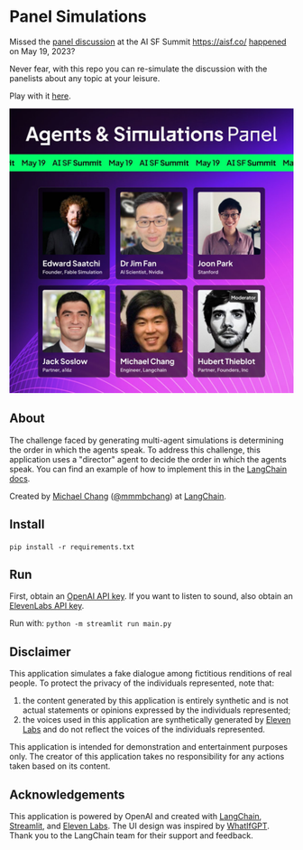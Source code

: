 # Panel Simulations
Missed the [panel discussion](https://twitter.com/fdotinc/status/1659289306522095616) at the AI SF Summit https://aisf.co/ [happened](https://twitter.com/fdotinc/status/1660765461813006336) on May 19, 2023?

Never fear, with this repo you can re-simulate the discussion with the panelists about any topic at your leisure.

Play with it [here](https://mbchang-panel-simulation-main-k6i8aa.streamlit.app/).

![alt text](images/panel.jpeg)

## About

The challenge faced by generating multi-agent simulations is determining the order in which the agents speak.
To address this challenge, this application uses a "director" agent to decide the order in which the agents speak.
You can find an example of how to implement this in the [LangChain docs](https://python.langchain.com/en/latest/use_cases/agent_simulations/multiagent_authoritarian.html).

Created by [Michael Chang](https://mbchang.github.io/) ([@mmmbchang](https://twitter.com/mmmbchang)) at [LangChain](https://python.langchain.com/en/latest/).

## Install
`pip install -r requirements.txt`

## Run
First, obtain an [OpenAI API key](https://platform.openai.com/account/api-keys). If you want to listen to sound, also obtain an [ElevenLabs API key](https://beta.elevenlabs.io/).

Run with: `python -m streamlit run main.py`

## Disclaimer

This application simulates a fake dialogue among fictitious renditions of real people.
To protect the privacy of the individuals represented, note that:

1. the content generated by this application is entirely synthetic and is not actual statements or opinions expressed by the individuals represented;
2. the voices used in this application are synthetically generated by [Eleven Labs](https://eleven-labs.com/en/) and do not reflect the voices of the individuals represented.

This application is intended for demonstration and entertainment purposes only.
The creator of this application takes no responsibility for any actions taken based on its content.

## Acknowledgements

This application is powered by OpenAI and created with
[LangChain](https://python.langchain.com/en/latest/),
[Streamlit](https://streamlit.io/),
and
[Eleven Labs](https://beta.elevenlabs.io/).
The UI design was inspired by [WhatIfGPT](https://github.com/realminchoi/whatifgpt).
Thank you to the LangChain team for their support and feedback.
